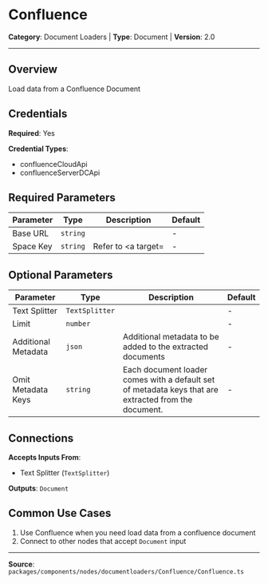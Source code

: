 # Confluence

**Category**: Document Loaders | **Type**: Document | **Version**: 2.0

---

## Overview

Load data from a Confluence Document

## Credentials

**Required**: Yes

**Credential Types**:
- confluenceCloudApi
- confluenceServerDCApi

## Required Parameters

| Parameter | Type | Description | Default |
|-----------|------|-------------|---------|
| Base URL | `string` |  | - |
| Space Key | `string` | Refer to <a target= | - |

## Optional Parameters

| Parameter | Type | Description | Default |
|-----------|------|-------------|---------|
| Text Splitter | `TextSplitter` |  | - |
| Limit | `number` |  | - |
| Additional Metadata | `json` | Additional metadata to be added to the extracted documents | - |
| Omit Metadata Keys | `string` | Each document loader comes with a default set of metadata keys that are extracted from the document. | - |

## Connections

**Accepts Inputs From**:
- Text Splitter (`TextSplitter`)

**Outputs**: `Document`

## Common Use Cases

1. Use Confluence when you need load data from a confluence document
2. Connect to other nodes that accept `Document` input

---

**Source**: `packages/components/nodes/documentloaders/Confluence/Confluence.ts`